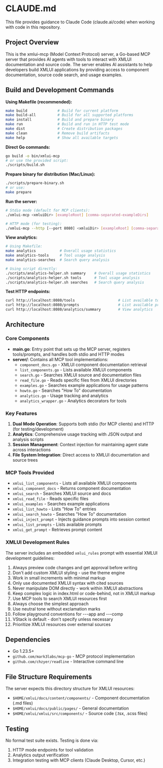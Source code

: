 # CLAUDE.md

This file provides guidance to Claude Code (claude.ai/code) when working with code in this repository.

## Project Overview

This is the xmlui-mcp (Model Context Protocol) server, a Go-based MCP server that provides AI agents with tools to interact with XMLUI documentation and source code. The server enables AI assistants to help developers build XMLUI applications by providing access to component documentation, source code search, and usage examples.

## Build and Development Commands

**Using Makefile (recommended):**
```bash
make build              # Build for current platform
make build-all          # Build for all supported platforms
make install            # Build and prepare binary
make run                # Build and run in HTTP test mode
make dist               # Create distribution packages
make clean              # Remove build artifacts
make help               # Show all available targets
```

**Direct Go commands:**
```bash
go build -o bin/xmlui-mcp
# or use the provided script:
./scripts/build.sh
```

**Prepare binary for distribution (Mac/Linux):**
```bash
./scripts/prepare-binary.sh
# or use:
make prepare
```

**Run the server:**
```bash
# Stdio mode (default for MCP clients):
./xmlui-mcp <xmluiDir> [exampleRoot] [comma-separated-exampleDirs]

# HTTP mode (for testing):
./xmlui-mcp --http [--port 8080] <xmluiDir> [exampleRoot] [comma-separated-exampleDirs]
```

**View analytics:**
```bash
# Using Makefile:
make analytics           # Overall usage statistics
make analytics-tools     # Tool usage analysis  
make analytics-searches  # Search query analysis

# Using script directly:
./scripts/analytics-helper.sh summary    # Overall usage statistics
./scripts/analytics-helper.sh tools      # Tool usage analysis  
./scripts/analytics-helper.sh searches   # Search query analysis
```

**Test HTTP endpoints:**
```bash
curl http://localhost:8080/tools                    # List available tools
curl http://localhost:8080/prompts                  # List available prompts
curl http://localhost:8080/analytics/summary        # View analytics
```

## Architecture

### Core Components

- **main.go**: Entry point that sets up the MCP server, registers tools/prompts, and handles both stdio and HTTP modes
- **server/**: Contains all MCP tool implementations:
  - `component_docs.go` - XMLUI component documentation retrieval
  - `list_components.go` - Lists available XMLUI components
  - `search.go` - Searches XMLUI source and documentation files
  - `read_file.go` - Reads specific files from XMLUI directories
  - `examples.go` - Searches example applications for usage patterns
  - `howto.go` - Searches "How To" documentation
  - `analytics.go` - Usage tracking and analytics
  - `analytics_wrapper.go` - Analytics decorators for tools

### Key Features

1. **Dual Mode Operation**: Supports both stdio (for MCP clients) and HTTP (for testing/development)
2. **Analytics**: Comprehensive usage tracking with JSON output and analysis scripts
3. **Session Management**: Context injection for maintaining agent state across interactions
4. **File System Integration**: Direct access to XMLUI documentation and source trees

### MCP Tools Provided

- `xmlui_list_components` - Lists all available XMLUI components
- `xmlui_component_docs` - Returns component documentation
- `xmlui_search` - Searches XMLUI source and docs
- `xmlui_read_file` - Reads specific files
- `xmlui_examples` - Searches example applications
- `xmlui_list_howto` - Lists "How To" entries
- `xmlui_search_howto` - Searches "How To" documentation
- `xmlui_inject_prompt` - Injects guidance prompts into session context
- `xmlui_list_prompts` - Lists available prompts
- `xmlui_get_prompt` - Retrieves prompt content

### XMLUI Development Rules

The server includes an embedded `xmlui_rules` prompt with essential XMLUI development guidelines:

1. Always preview code changes and get approval before writing
2. Don't add custom XMLUI styling - use the theme engine
3. Work in small increments with minimal markup
4. Only use documented XMLUI syntax with cited sources
5. Never manipulate DOM directly - work within XMLUI abstractions
6. Keep complex logic in index.html or code-behind, not in XMLUI markup
7. Use MCP tools to search XMLUI resources first
8. Always choose the simplest approach
9. Use neutral tone without exclamation marks
10. Follow playground conventions for ---app and ---comp
11. VStack is default - don't specify unless necessary
12. Prioritize XMLUI resources over external sources

## Dependencies

- Go 1.23.5+
- `github.com/mark3labs/mcp-go` - MCP protocol implementation
- `github.com/chzyer/readline` - Interactive command line

## File Structure Requirements

The server expects this directory structure for XMLUI resources:
- `$HOME/xmlui/docs/content/components/` - Component documentation (.md files)
- `$HOME/xmlui/docs/public/pages/` - General documentation
- `$HOME/xmlui/xmlui/src/components/` - Source code (.tsx, .scss files)

## Testing

No formal test suite exists. Testing is done via:
1. HTTP mode endpoints for tool validation
2. Analytics output verification
3. Integration testing with MCP clients (Claude Desktop, Cursor, etc.)